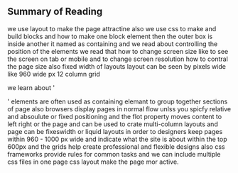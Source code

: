 ## Summary of Reading
we use layout to make the page attractine also we use css to make and build blocks and how to make one block element then the outer box is inside another it named as containing
and we read about controlling the position of the elements
we read that how to change screen size like to see the screen on tab or mobile and to change screen resolution  how to contral the page size also fixed width of layouts
 layout can be seen by pixels wide like 960 wide px 12 column grid

 we learn about '<div>' elements are often used as containing elemant to group together sections of page 
 also browsers display pages in normal flow unlss you spicfy relative and absoulute or fixed positioning 
 and the flot property moves content to left right or the page and can be used to crate multi-column layouts
 and page can be fixeswidth or liquid layouts
  in order to designers keep pages within 960 - 1000 px wide and indicate what the site is about within the top 600px  and the grids help create professional and flexible designs
  also css frameworks provide rules for common tasks and we can include multiple css files in one page
  css layout make the page mor active.